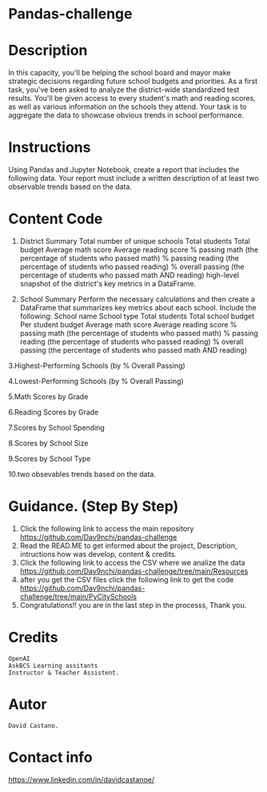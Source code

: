 # Pandas-challenge

# Description
In this capacity, you'll be helping the school board and mayor make strategic decisions regarding future school budgets and priorities.
As a first task, you've been asked to analyze the district-wide standardized test results. You'll be given access to every student's math and reading scores, as well as various information on the schools they attend. Your task is to aggregate the data to showcase obvious trends in school performance.

# Instructions
Using Pandas and Jupyter Notebook, create a report that includes the following data. Your report must include a written description of at least two observable trends based on the data.

# Content Code
1. District Summary
    Total number of unique schools
    Total students
    Total budget
    Average math score
    Average reading score
    % passing math (the percentage of students who passed math)
    % passing reading (the percentage of students who passed reading)
    % overall passing (the percentage of students who passed math AND reading)
    high-level snapshot of the district's key metrics in a DataFrame.

2. School Summary
    Perform the necessary calculations and then create a DataFrame that summarizes key metrics about each school.
    Include the following:
    School name
    School type
    Total students
    Total school budget
    Per student budget
    Average math score
    Average reading score
    % passing math (the percentage of students who passed math)
    % passing reading (the percentage of students who passed reading)
    % overall passing (the percentage of students who passed math AND reading)

3.Highest-Performing Schools (by % Overall Passing) <!--Sort the schools by % Overall Passing in descending order -->  

4.Lowest-Performing Schools (by % Overall Passing)  <!--Sort the schools by % Overall Passing in ascending order -->

5.Math Scores by Grade  <!-- the average math score for students of each grade level (9th, 10th, 11th, 12th) at each school. -->

6.Reading Scores by Grade <!-- the average reading score for students of each grade level (9th, 10th, 11th, 12th) at each school. -->

7.Scores by School Spending <!-- calculate mean scores per spending range. -->

8.Scores by School Size   <!-- school performance based on school size (small, medium, or large). -->

9.Scores by School Type   <!-- school performance based on the "School Type". -->

10.two obsevables trends based on the data.

# Guidance. (Step By Step)
1. Click the following link to access the main repository https://github.com/Dav9nchi/pandas-challenge
2. Read the READ.ME to get informed about the project, Description, intructions how was develop, content & credits.
3. Click the following link to access the CSV where we analize the data https://github.com/Dav9nchi/pandas-challenge/tree/main/Resources
4. after you get the CSV files click the following link to get the code https://github.com/Dav9nchi/pandas-challenge/tree/main/PyCitySchools 
5. Congratulations!! you are in the last step in the processs, Thank you.

# Credits
    OpenAI
    AskBCS Learning assitants
    Instructor & Teacher Assistent.

# Autor
    David Castano.

# Contact info
https://www.linkedin.com/in/davidcastanoe/
